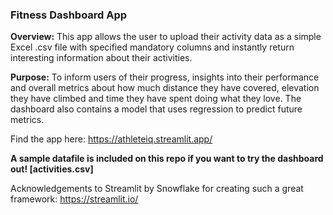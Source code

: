 ### Fitness Dashboard App

__Overview:__ This app allows the user to upload their activity data as a simple Excel .csv file with specified mandatory columns and instantly return interesting information about their activities.

__Purpose:__ To inform users of their progress, insights into their performance and overall metrics about how much distance they have covered, elevation they have climbed and time they have spent doing what they love. The dashboard also contains a model that uses regression to predict future metrics.

Find the app here: https://athleteiq.streamlit.app/

__A sample datafile is included on this repo if you want to try the dashboard out! [activities.csv]__

Acknowledgements to Streamlit by Snowflake for creating such a great framework: https://streamlit.io/
